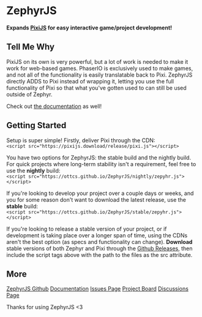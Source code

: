 <h1>ZephyrJS</h1>
<p><b>Expands <a href="https://github.com/pixijs/pixijs">PixiJS</a> for easy interactive game/project development!</b><br /></p>
    <h2>Tell Me Why</h2>
    <p>PixiJS on its own is very powerful, but a lot of work is needed to make it work for web-based games. PhaserIO is
        exclusively used to make games, and not all of the functionality is easily translatable back to Pixi. ZephyrJS
        directly ADDS to Pixi instead of wrapping it, letting you use the full functionality of Pixi so that what you've
        gotten used to can still be used outside of Zephyr.</p>
    <p>Check out <a href="https://ottcs.github.io/ZephyrJS/doc">the documentation</a> as well!</p>
    <h2>Getting Started</h2>
    <p>Setup is super simple! Firstly, deliver Pixi through the CDN:<br>
        <code>&lt;script src="https&#58;//pixijs.download/release/pixi.js"&gt;&lt;/script&gt;</code>
    </p>
    <p>You have two options for ZephyrJS: the stable build and the nightly build. For quick projects where long-term
        stability isn't a requirement, feel free to use the <strong>nightly</strong> build:<br>
        <code>&lt;script src="https://ottcs.github.io/ZephyrJS/nightly/zepyhr.js"&gt;&lt;/script&gt;</code>
    </p>
    <p>If you're looking to develop your project over a couple days or weeks, and you for some reason don't want to
        download the latest release, use the <strong>stable</strong> build:<br>
        <code>&lt;script src="https://ottcs.github.io/ZephyrJS/stable/zepyhr.js"&gt;&lt;/script&gt;</code>
    </p>
    <p>If you're looking to release a stable version of your project, or if development is taking place over a longer
        span of time, using the CDNs aren't the best option (as specs and functionality can change).
        <strong>Download</strong> stable versions of both Zephyr and Pixi through the <a
            href="https://github.com/OttCS/ZephyrJS/releases">Github Releases</a>, then include the script tags above
        with the path to the files as the src attribute.</p>
    <h2>More</h2>
    <p><a href="https://github.com/OttCS/ZephyrJS/">ZephyrJS Github</a>
        <a href="https://ottcs.github.io/ZephyrJS/doc">Documentation</a>
        <a href="https://github.com/OttCS/ZephyrJS/issues">Issues Page</a>
        <a href="https://github.com/users/OttCS/projects/7">Project Board</a>
        <a href="https://github.com/OttCS/ZephyrJS/discussions">Discussions Page</a>
    </p>
    <p>Thanks for using ZephyrJS &lt;3</p>